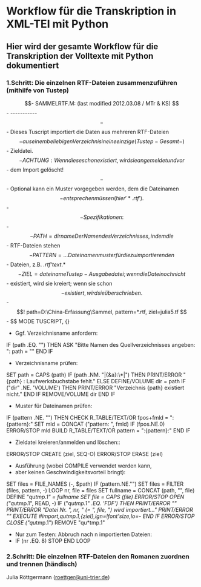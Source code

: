 # Workflow für die Transkription in XML-TEI mit Python
## Hier wird der gesamte Workflow für die Transkription der Volltexte mit Python dokumentiert

### 1.Schritt: Die einzelnen RTF-Dateien zusammenzuführen (mithilfe von Tustep)

$$- SAMMELRTF.M:                 (last modified 2012.03.08 / MTr & KS)
$$- -----------
$$-
$$- Dieses Tuscript importiert die Daten aus mehreren RTF-Dateien
$$- aus einem beliebigen Verzeichnis in eine einzige (Tustep-Gesamt-)
$$- Zieldatei.
$$- ACHTUNG: Wenn diese schon existiert, wird sie angemeldet und vor
$$- dem Import gelöscht!
$$-
$$- Optional kann ein Muster vorgegeben werden, dem die Dateinamen
$$- entsprechen müssen (hier '*.rtf').
$$-
$$- Spezifikationen:
$$-
$$- PATH    = dirname     Der Namen des Verzeichnisses, in dem die
$$-                       RTF-Dateien stehen
$$- PATTERN = ...         Dateinamenmuster für die zu importierenden
$$-                       Dateien, z.B. *.rtf'text*.*
$$- ZIEL    = dateiname   Tustep-Ausgabedatei; wenn die Datei noch nicht
$$-                       existiert, wird sie kreiert; wenn sie schon
$$-                       existiert, wird sie überschrieben.
$$-
$$! path=D:\China-Erfassung\Sammel, pattern=*.rtf, ziel=julia5.tf
$$-
$$ MODE TUSCRIPT, {}

- Ggf. Verzeichnisname anfordern:

IF (path .EQ. "")  THEN
   ASK "Bitte Namen des Quellverzeichnisses angeben: ": path = ""
END IF

- Verzeichnisname prüfen:

SET path = CAPS (path) 
IF (path .NM. "|{&a}:\\*|")  THEN
   PRINT/ERROR "{path} : Laufwerksbuchstabe fehlt."
ELSE
   DEFINE/VOLUME dir = path
   IF ("dir" .NE. 'VOLUME')  THEN
      PRINT/ERROR "Verzeichnis {path} existiert nicht."
   END IF
   REMOVE/VOLUME dir
END IF

- Muster für Dateinamen prüfen:

IF (pattern .NE. "")  THEN
   CHECK R_TABLE/TEXT/OR fpos+fmld = ":{pattern}:"
   SET mld = CONCAT ("pattern: ", fmld)
   IF (fpos.NE.0)  ERROR/STOP mld
   BUILD R_TABLE/TEXT/OR pattern = ":{pattern}:"
END IF

- Zieldatei kreieren/anmelden und löschen::

ERROR/STOP CREATE (ziel, SEQ-O)
ERROR/STOP ERASE  (ziel)

- Ausführung (wobei COMPILE verwendet werden kann,
- aber keinen Geschwindigkeitsvorteil bringt):

SET files = FILE_NAMES (-, $path)
IF (pattern.NE."")  SET files = FILTER (files, pattern, -)
LOOP nr, file = files
   SET fullname = CONCAT (path, "\", file)
   DEFINE "qu*tmp.1" = fullname
   SET file = CAPS (file)
 ERROR/STOP OPEN ("qu*tmp.1", READ, -)
   IF ("qu*tmp.1" .EQ. 'FDF')  THEN
   PRINT/ERROR ""
   PRINT/ERROR "Datei Nr. ", nr, " (= ", file, ") wird importiert..."
   PRINT/ERROR ""
   EXECUTE #*import,qu*tmp.1,{ziel},ign=!font'size,lo=-
   END IF
   ERROR/STOP CLOSE ("qu*tmp.1")
   REMOVE "qu*tmp.1"
   - Nur zum Testen: Abbruch nach n importierten Dateien:
   - IF (nr .EQ. 8) STOP
END LOOP

### 2.Schritt: Die einzelnen RTF-Dateien den Romanen zuordnen und trennen (händisch)
Julia Röttgermann (roettger@uni-trier.de) 

